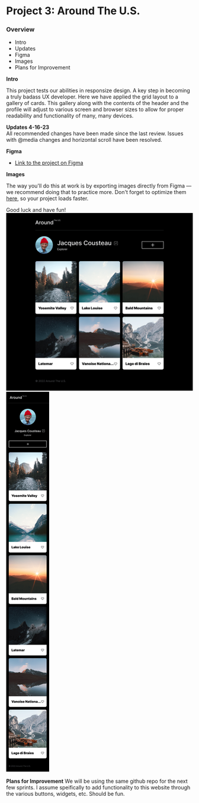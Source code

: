 # Project 3: Around The U.S.

### Overview  

* Intro  
* Updates
* Figma 
* Images  
* Plans for Improvement
  
**Intro**
  
This project tests our abilities in responsize design.  A key step in becoming a truly badass UX developer.  Here we have applied the grid layout to a gallery of cards.  This gallery along with the contents of the header and the profile will adjust to various screen and browser sizes to allow for proper readability and functionality of many, many devices.   

**Updates 4-16-23**  
All recommended changes have been made since the last review.  Issues with @media changes and horizontal scroll have been resolved. 

**Figma**  
  
* [Link to the project on Figma](https://www.figma.com/file/ii4xxsJ0ghevUOcssTlHZv/Sprint-3%3A-Around-the-US?node-id=0%3A1)  
  
**Images**  
  
The way you'll do this at work is by exporting images directly from Figma — we recommend doing that to practice more. Don't forget to optimize them [here](https://tinypng.com/), so your project loads faster. 
  
Good luck and have fun!
![Main page screenshot](./images/demo/mainpage.png)
![Mobile page screenshot](./images/demo/mobile.png)


**Plans for Improvement**
We will be using the same github repo for the next few sprints.  I assume speifically to add functionality to this website through the various buttons, widgets, etc.  Should be fun. 
